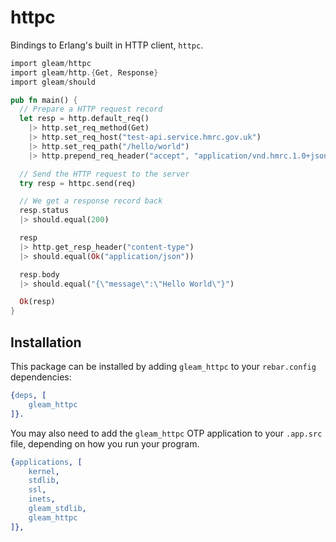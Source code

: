 # httpc

Bindings to Erlang's built in HTTP client, `httpc`.

```rust
import gleam/httpc
import gleam/http.{Get, Response}
import gleam/should

pub fn main() {
  // Prepare a HTTP request record
  let resp = http.default_req()
    |> http.set_req_method(Get)
    |> http.set_req_host("test-api.service.hmrc.gov.uk")
    |> http.set_req_path("/hello/world")
    |> http.prepend_req_header("accept", "application/vnd.hmrc.1.0+json")

  // Send the HTTP request to the server
  try resp = httpc.send(req)

  // We get a response record back
  resp.status
  |> should.equal(200)

  resp
  |> http.get_resp_header("content-type")
  |> should.equal(Ok("application/json"))

  resp.body
  |> should.equal("{\"message\":\"Hello World\"}")

  Ok(resp)
}
```

## Installation

This package can be installed by adding `gleam_httpc` to your `rebar.config`
dependencies:

```erlang
{deps, [
    gleam_httpc
]}.
```

You may also need to add the `gleam_httpc` OTP application to your `.app.src`
file, depending on how you run your program.

```erlang
{applications, [
    kernel,
    stdlib,
    ssl,
    inets,
    gleam_stdlib,
    gleam_httpc
]},
```
